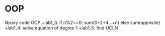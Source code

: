 # OOP
library code OOP
+lab1_3: if n%2==0: sum(0+2+4...+n) else sum(opposite)
+lab1_4: solve equation of degree 1
+lab1_5: find UCLN
